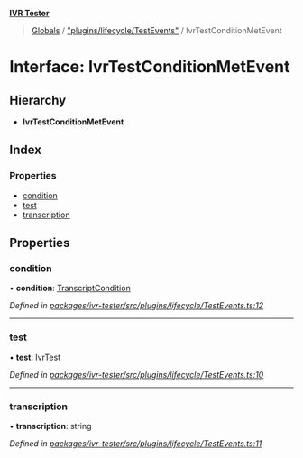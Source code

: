 **[IVR Tester](../README.md)**

> [Globals](../README.md) / ["plugins/lifecycle/TestEvents"](../modules/_plugins_lifecycle_testevents_.md) / IvrTestConditionMetEvent

# Interface: IvrTestConditionMetEvent

## Hierarchy

* **IvrTestConditionMetEvent**

## Index

### Properties

* [condition](_plugins_lifecycle_testevents_.ivrtestconditionmetevent.md#condition)
* [test](_plugins_lifecycle_testevents_.ivrtestconditionmetevent.md#test)
* [transcription](_plugins_lifecycle_testevents_.ivrtestconditionmetevent.md#transcription)

## Properties

### condition

•  **condition**: [TranscriptCondition](_conditions_transcriptcondition_.transcriptcondition.md)

*Defined in [packages/ivr-tester/src/plugins/lifecycle/TestEvents.ts:12](https://github.com/SketchingDev/ivr-tester/blob/19f91d1/packages/ivr-tester/src/plugins/lifecycle/TestEvents.ts#L12)*

___

### test

•  **test**: IvrTest

*Defined in [packages/ivr-tester/src/plugins/lifecycle/TestEvents.ts:10](https://github.com/SketchingDev/ivr-tester/blob/19f91d1/packages/ivr-tester/src/plugins/lifecycle/TestEvents.ts#L10)*

___

### transcription

•  **transcription**: string

*Defined in [packages/ivr-tester/src/plugins/lifecycle/TestEvents.ts:11](https://github.com/SketchingDev/ivr-tester/blob/19f91d1/packages/ivr-tester/src/plugins/lifecycle/TestEvents.ts#L11)*
